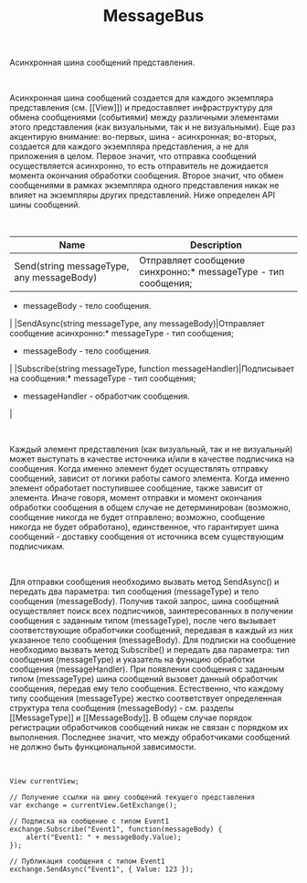 ﻿---
layout: default
title: MessageBus
position: 17
categories: 
tags: 
---

Асинхронная шина сообщений представления.

 

Асинхронная шина сообщений создается для каждого экземпляра представления (см. [[View]]) и предоставляет инфраструктуру для обмена сообщениями (событиями) между различными элементами этого представления (как визуальными, так и не визуальными). Еще раз акцентирую внимание: во-первых, шина - асинхронная; во-вторых, создается для каждого экземпляра представления, а не для приложения в целом. Первое значит, что отправка сообщений осуществляется асинхронно, то есть отправитель не дожидается момента окончания обработки сообщения. Второе значит, что обмен сообщениями в рамках экземпляра одного представления никак не влияет на экземпляры других представлений. Ниже определен API шины сообщений.

   

|Name|Description|
|----|-----------|
|Send(string messageType, any messageBody)|Отправляет сообщение синхронно:* messageType - тип сообщения;
* messageBody - тело сообщения.

|
|SendAsync(string messageType, any messageBody)|Отправляет сообщение асинхронно:* messageType - тип сообщения;
* messageBody - тело сообщения.

|
|Subscribe(string messageType, function<any> messageHandler)|Подписывает на сообщения:* messageType - тип сообщения;
* messageHandler - обработчик сообщения.

|

 

Каждый элемент представления (как визуальный, так и не визуальный) может выступать в качестве источника и/или в качестве подписчика на сообщения. Когда именно элемент будет осуществлять отправку сообщений, зависит от логики работы самого элемента. Когда именно элемент обработает поступившее сообщение, также зависит от элемента. Иначе говоря, момент отправки и момент окончания обработки сообщения в общем случае не детерминирован (возможно, сообщение никогда не будет отправлено; возможно, сообщение никогда не будет обработано), единственное, что гарантирует шина сообщений - доставку сообщения от источника всем существующим подписчикам.

 

Для отправки сообщения необходимо вызвать метод SendAsync() и передать два параметра: тип сообщения (messageType) и тело сообщения (messageBody). Получив такой запрос, шина сообщений осуществляет поиск всех подписчиков, заинтересованных в получении сообщения с заданным типом (messageType), после чего вызывает соответствующие обработчики сообщений, передавая в каждый из них указанное тело сообщения (messageBody). Для подписки на сообщение необходимо вызвать метод Subscribe() и передать два параметра: тип сообщения (messageType) и указатель на функцию обработки сообщения (messageHandler). При появлении сообщения с заданным типом (messageType) шина сообщений вызовет данный обработчик сообщения, передав ему тело сообщения. Естественно, что каждому типу сообщения (messageType) жестко соответствует определенная структура тела сообщения (messageBody) - см. разделы [[MessageType]] и [[MessageBody]]. В общем случае порядок регистрации обработчиков сообщений никак не связан с порядком их выполнения. Последнее значит, что между обработчиками сообщений не должно быть функциональной зависимости.

 

```
View currentView;
 
// Получение ссылки на шину сообщений текущего представления
var exchange = currentView.GetExchange();
 
// Подписка на сообщение с типом Event1
exchange.Subscribe("Event1", function(messageBody) {
	alert("Event1: " + messageBody.Value);
});
 
// Публикация сообщения с типом Event1
exchange.SendAsync("Event1", { Value: 123 });
```

 

 

